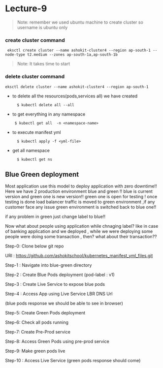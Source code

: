 # Lecture-9

>Note: remember we used ubuntu machine to create cluster so username is ubuntu only

### create cluster command

`
eksctl create cluster --name ashokit-cluster4 --region ap-south-1 --node-type t2.medium --zones ap-south-1a,ap-south-1b`

>Note: It takes time to start

### delete cluster command

`eksctl delete cluster --name ashokit-cluster4 --region ap-south-1
`


- to delete all the resources(pods,services all) we have created
        
        $ kubectl delete all --all

 - to get everything in any namespace

        $ kubectl get all  -n <namespace-name> 

- to execute manifest yml

        $ kubectl apply -f <yml-file>

- get all namespace

        $ kubectl get ns   

 ##  Blue Green deployment

 Most application use this model to deploy application with zero downtime!!
 Here we have 2 production environment blue and green !! blue is current version and green one is new version!!
 green one is open for testing ! once testing is done load balancer traffic is moved to green environment ,if any customer 
 face any issue green environment is switched back to blue one!!

if any problem in green just change label to blue!!

Now what about people using application while chnaging label? like in case of banking application and 
we deployed , while we were deploying some people were doing some transaction , then?
what about their transaction??



 Step-0: Clone below git repo

  URl : https://github.com/ashokitschool/kubernetes_manifest_yml_files.git

Step-1 : Navigate into blue-green directory

Step-2 : Create Blue Pods deployment (pod-label : v1)

Step-3 : Create Live Service to expose blue pods

Step-4 : Access App using Live Service LBR DNS Url

   (blue pods response we should be able to see in browser)

Step-5: Create Green Pods deployment

Step-6: Check all pods running

Step-7: Create Pre-Prod service

Step-8: Access Green Pods using pre-prod service

Step-9: Make green pods live 

Step-10 : Access Live Service (green pods response should come)          